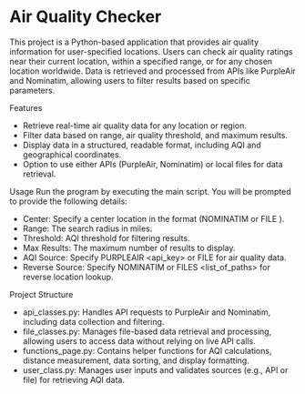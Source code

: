 # Air Quality Checker
This project is a Python-based application that provides air quality information for user-specified locations. 
Users can check air quality ratings near their current location, within a specified range, or for any chosen location worldwide. 
Data is retrieved and processed from APIs like PurpleAir and Nominatim, allowing users to filter results based on specific parameters.

Features
- Retrieve real-time air quality data for any location or region.
- Filter data based on range, air quality threshold, and maximum results.
- Display data in a structured, readable format, including AQI and geographical coordinates.
- Option to use either APIs (PurpleAir, Nominatim) or local files for data retrieval.

Usage
Run the program by executing the main script. You will be prompted to provide the following details:

- Center: Specify a center location in the format (NOMINATIM <location> or FILE <path>).
- Range: The search radius in miles.
- Threshold: AQI threshold for filtering results.
- Max Results: The maximum number of results to display.
- AQI Source: Specify PURPLEAIR <api_key> or FILE <path> for air quality data.
- Reverse Source: Specify NOMINATIM <location> or FILES <list_of_paths> for reverse location lookup.


Project Structure

- api_classes.py: Handles API requests to PurpleAir and Nominatim, including data collection and filtering.
- file_classes.py: Manages file-based data retrieval and processing, allowing users to access data without relying on live API calls.
- functions_page.py: Contains helper functions for AQI calculations, distance measurement, data sorting, and display formatting.
- user_class.py: Manages user inputs and validates sources (e.g., API or file) for retrieving AQI data.
